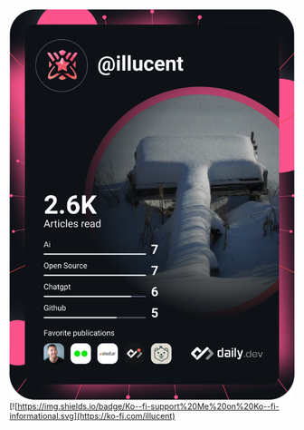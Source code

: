 <a href="https://app.daily.dev/illucent"><img src="https://github.com/illucent/illucent/blob/main/devcard.svg" width="555" alt="illucent's dev card"/></a>
<br>
[![https://img.shields.io/badge/Ko--fi-support%20Me%20on%20Ko--fi-informational.svg](https://ko-fi.com/illucent)
